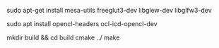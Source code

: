sudo apt-get install mesa-utils freeglut3-dev libglew-dev libglfw3-dev

sudo apt install opencl-headers ocl-icd-opencl-dev


mkdir build && cd build
cmake ../ 
make

